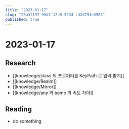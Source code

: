 ```yaml
---
title: "2023-01-17"
slug: "28a3f197-95d3-12e8-5234-cd2d793e3905"
published: true
---
```


# 2023-01-17

## Research

- [[knowledge/class 의 프로퍼티를 KeyPath 로 입력 받기]]
- [[knowledge/Realm]]
- [[knowledge/Mirror]]
- [[knowledge/any 와 some 의 속도 차이]]

## Reading

- do something